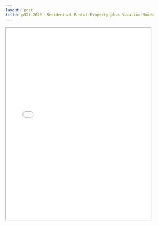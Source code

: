 ```yaml
---
layout: post
title: p527-2023--Residential-Rental-Property-plus-Vacation-Homes
---
```


<div class="pdf-container">
<iframe src="/ea/assets/pdfs/p527-2023--Residential-Rental-Property-plus-Vacation-Homes.pdf" height="600" width="90%" allowFullScreen="true"></iframe>
</div>

